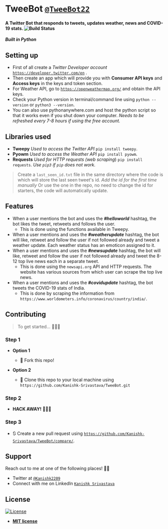 # TweeBot <a href="https://twitter.com/TweeBot22" target="_blank">`@TweeBot22`</a>
#### A Twitter Bot that responds to tweets, updates weather, news and COVID-19 stats. ![Build Status](http://img.shields.io/travis/badges/badgerbadgerbadger.svg?style=flat-square)
***Built in Python***
## Setting up 
- First of all create a *Twitter Developer account* <a href="https://developer.twitter.com/en" target="_blank">`https://developer.twitter.com/en`</a> .
- Then create an app which will provide you with **Consumer API keys** and **Access keys** in the keys and token section.
- For Weather API, go to <a href="https://openweathermap.org/" target="_blank">`https://openweathermap.org/`</a> and obtain the API keys. 
- Check your Python version in terminal/command line using `python --version` or `python3 --version`. 
- You can also use pythonanywhere.com and host the python script so that it works even if you shut down your computer. *Needs to be refreshed every 7-8 hours if using the free account.* 

## Libraries used
- **Tweepy** *Used to access the Twitter API* 
`pip install tweepy`.
- **Pyowm** *Used to access the Weather API* 
`pip install pyowm`. 
- **Requests** *Used for HTTP requests (web scraping*) 
`pip install requests`. 
*Use `pip3` if `pip` does not work.* 
> Create a `last_seen_id.txt` file in the same directory where the code is which will store the last seen tweet's id. *Add the id for the first time manually*
> Or use the one in the repo, no need to change the id for starters, the code will automatically update. 
## Features 
- When a user mentions the bot and uses the ***#helloworld*** hashtag, the bot likes the tweet, retweets and follows the user. 
    - This is done using the functions available in Tweepy. 
- When a user mentions and uses the ***#weatherupdate*** hashtag, the bot will like, retweet and follow the user if not followed already and tweet a weather update. Each weather status has an emoticon assigned to it. 
- When a user mentions and uses the ***#newsupdate*** hashtag, the bot will like, retweet and follow the user if not followed already and tweet the 8-12 top live news each in a separate tweet.
    - This is done using the `newsapi.org` API and HTTP requests. The website has various sources from which user can scrape the top live news. 
- When a user mentions and uses the ***#covidupdate*** hashtag, the bot tweets the COVID-19 stats of India. 
    - This is done by scraping the information from `https://www.worldometers.info/coronavirus/country/india/`. 
## Contributing

> To get started... 👨🏻‍💻 

### Step 1

- **Option 1**
    - 🍴 Fork this repo!

- **Option 2**
    - 👯 Clone this repo to your local machine using `https://github.com/Kanishk-Srivastava/TweeBot.git`

### Step 2

- **HACK AWAY!** 🔨🔨🔨

### Step 3

- 🔃 Create a new pull request using <a href="https://github.com/Kanishk-Srivastava/TweeBot/compare/" target="_blank">`https://github.com/Kanishk-Srivastava/TweeBot/compare/`</a>.



## Support

Reach out to me at one of the following places! ✌🏼

- Twitter at <a href="https://twitter.com/Kanishk2209" target="_blank">`@Kanishk2209`</a>
- Connect with me on LinkedIn <a href="https://www.linkedin.com/in/kanishks22/"  target="_blank">`Kanishk Srivastava`</a>



## License

[![License](http://img.shields.io/:license-mit-blue.svg?style=flat-square)](https://github.com/Kanishk-Srivastava/TweeBot/blob/master/LICENSE)

- **[MIT license](http://opensource.org/licenses/mit-license.php)**